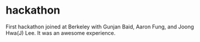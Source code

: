 hackathon
=========
First hackathon joined at Berkeley with Gunjan Baid, Aaron Fung, and Joong Hwa(J) Lee. It was an awesome experience. 
